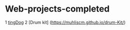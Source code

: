 # Web-projects-completed

1 [tingDog](https://muhliscm.github.io/tinDog/)
2 [Drum kit] (https://muhliscm.github.io/drum-Kit/)
